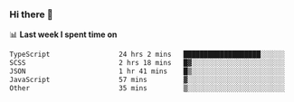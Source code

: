 ### Hi there 👋

<!--
**DBvc/DBvc** is a ✨ _special_ ✨ repository because its `README.md` (this file) appears on your GitHub profile.

Here are some ideas to get you started:

- 🔭 I’m currently working on ...
- 🌱 I’m currently learning ...
- 👯 I’m looking to collaborate on ...
- 🤔 I’m looking for help with ...
- 💬 Ask me about ...
- 📫 How to reach me: ...
- 😄 Pronouns: ...
- ⚡ Fun fact: ...
-->

📊 **Last week I spent time on**
<!--START_SECTION:waka-->

```txt
TypeScript                 24 hrs 2 mins   ███████████████████░░░░░░   76.13 %
SCSS                       2 hrs 18 mins   █▓░░░░░░░░░░░░░░░░░░░░░░░   07.29 %
JSON                       1 hr 41 mins    █▒░░░░░░░░░░░░░░░░░░░░░░░   05.34 %
JavaScript                 57 mins         ▓░░░░░░░░░░░░░░░░░░░░░░░░   03.06 %
Other                      35 mins         ▒░░░░░░░░░░░░░░░░░░░░░░░░   01.87 %
```

<!--END_SECTION:waka-->
